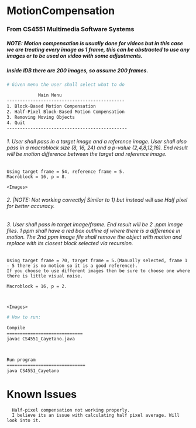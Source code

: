 # MotionCompensation 
### From CS4551 Multimedia Software Systems
##### NOTE: Motion compensation is usually done for videos but in this case we are treating every image as 1 frame, this can be abstracted to use any images or to be used on video with some adjustments. 
##### Inside IDB there are 200 images, so assume 200 frames.


``` bash
# Given menu the user shall select what to do

	  		Main Menu
---------------------------------------------
1. Block-Based Motion Compensation 
2. Half-Pixel Block-Based Motion Compensation 
3. Removing Moving Objects
4. Quit
----------------------------------------------

```

###### 1. User shall pass in a target image and a reference image. User shall also pass in a macroblock size (8, 16, 24) and a p-value (2,4,8,12,16). End result will be motion difference between the target and reference image. 

```
Using target frame = 54, reference frame = 5. 
Macroblock = 16, p = 8.

<Images>

```

###### 2. |NOTE: Not working correctly| Similar to 1) but instead will use Half pixel for better accuracy.

###### 3. User shall pass in target image/frame. End result will be 2 .ppm image files. 1 ppm shall have a red box outline of where there is a difference in motion. The 2nd ppm image file shall remove the object with motion and replace with its closest block selected via recursion.

```
Using target frame = 70, target frame = 5.(Manually selected, frame 1 - 5 there is no motion so it is a good reference). 
If you choose to use different images then be sure to choose one where there is little visual noise.

Macroblock = 16, p = 2.



<Images>

```


``` bash
# How to run: 

Compile
=============================
javac CS4551_Cayetano.java



Run program
==============================
java CS4551_Cayetano

```




# Known Issues
```
  Half-pixel compensation not working properly. 
  I believe its an issue with calculating half pixel average. Will look into it.
```

